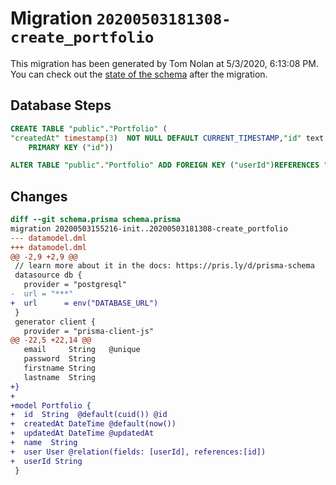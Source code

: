 # Migration `20200503181308-create_portfolio`

This migration has been generated by Tom Nolan at 5/3/2020, 6:13:08 PM.
You can check out the [state of the schema](./schema.prisma) after the migration.

## Database Steps

```sql
CREATE TABLE "public"."Portfolio" (
"createdAt" timestamp(3)  NOT NULL DEFAULT CURRENT_TIMESTAMP,"id" text  NOT NULL ,"name" text  NOT NULL ,"updatedAt" timestamp(3)  NOT NULL ,"userId" text  NOT NULL ,
    PRIMARY KEY ("id"))

ALTER TABLE "public"."Portfolio" ADD FOREIGN KEY ("userId")REFERENCES "public"."User"("id") ON DELETE CASCADE  ON UPDATE CASCADE
```

## Changes

```diff
diff --git schema.prisma schema.prisma
migration 20200503155216-init..20200503181308-create_portfolio
--- datamodel.dml
+++ datamodel.dml
@@ -2,9 +2,9 @@
 // learn more about it in the docs: https://pris.ly/d/prisma-schema
 datasource db {
   provider = "postgresql"
-  url = "***"
+  url      = env("DATABASE_URL")
 }
 generator client {
   provider = "prisma-client-js"
@@ -22,5 +22,14 @@
   email     String   @unique
   password  String
   firstname String
   lastname  String
+}
+
+model Portfolio {
+  id  String  @default(cuid()) @id
+  createdAt DateTime @default(now())
+  updatedAt DateTime @updatedAt
+  name  String
+  user User @relation(fields: [userId], references:[id])
+  userId String
 }
```


